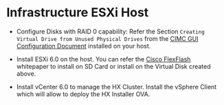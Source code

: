 # Infrastructure ESXi Host

* Configure Disks with RAID 0 capability: Refer the Section `Creating Virtual Drive from Unused Physical Drives` from the [CIMC GUI Configuration Document](https://www.cisco.com/c/en/us/support/servers-unified-computing/ucs-c-series-integrated-management-controller/products-installation-and-configuration-guides-list.html) installed on your host.
  
* Install ESXi 6.0 on the host. You can refer the [Cisco FlexFlash](https://www.cisco.com/c/dam/en/us/solutions/collateral/data-center-virtualization/unified-computing/whitepaper_C11-718938.pdf) whitepaper to install on SD Card or install on the Virtual Disk created above.
  
* Install vCenter 6.0 to manage the HX Cluster. Install the vSphere Client which will allow to deploy the HX Installer OVA.